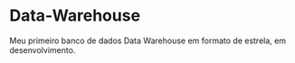 # Data-Warehouse
 Meu primeiro banco de dados Data Warehouse em formato de estrela, em desenvolvimento.  

